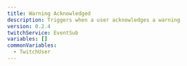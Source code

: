 ```yaml
---
title: Warning Acknowledged
description: Triggers when a user acknowledges a warning
version: 0.2.4
twitchService: EventSub
variables: []
commonVariables:
  - TwitchUser
---
```

